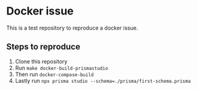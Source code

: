 # Docker issue

This is a test repository to reproduce a docker issue.

## Steps to reproduce

1. Clone this repository
2. Run `make docker-build-prismastudio`
3. Then run `docker-compose-build`
4. Lastly run `npx prisma studio --schema=./prisma/first-schema.prisma`